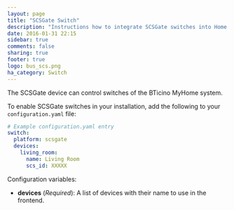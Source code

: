 ```yaml
---
layout: page
title: "SCSGate Switch"
description: "Instructions how to integrate SCSGate switches into Home Assistant."
date: 2016-01-31 22:15
sidebar: true
comments: false
sharing: true
footer: true
logo: bus_scs.png
ha_category: Switch
---
```


The SCSGate device can control switches of the BTicino MyHome system.

To enable SCSGate switches in your installation, add the following to your `configuration.yaml` file:

```yaml
# Example configuration.yaml entry
switch:
  platform: scsgate
  devices:
    living_room:
      name: Living Room
      scs_id: XXXXX
```

Configuration variables:

- **devices** (*Required*): A list of devices with their name to use in the frontend.
